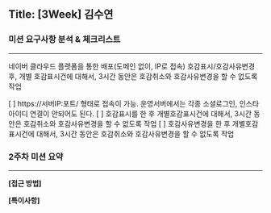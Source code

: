 ## Title: [3Week] 김수연

### 미션 요구사항 분석 & 체크리스트

---
네이버 클라우드 플랫폼을 통한 배포(도메인 없이, IP로 접속)
호감표시/호감사유변경 후, 개별 호감표시건에 대해서, 3시간 동안은 호감취소와 호감사유변경을 할 수 없도록 작업

[ ] https://서버IP:포트/ 형태로 접속이 가능. 운영서버에서는 각종 소셜로그인, 인스타 아이디 연결이 안되어도 된다.
[ ] 호감표시를 한 후 개별호감표시건에 대해서, 3시간 동안은 호감취소와 호감사유변경을 할 수 없도록 작업
[ ] 호감사유변경을 한 후 개별호감표시건에 대해서, 3시간 동안은 호감취소와 호감사유변경을 할 수 없도록 작업

### 2주차 미션 요약

---

**[접근 방법]**


**[특이사항]**
